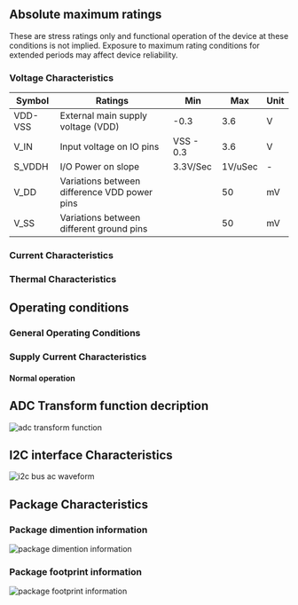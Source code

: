 ## **Absolute maximum ratings**
These are stress ratings only and functional operation of the device at these conditions is not implied. Exposure to maximum rating conditions for extended periods may affect device reliability.

### Voltage Characteristics

|Symbol|Ratings|Min|Max|Unit|
|------|-------|---|---|----|
|VDD-VSS|External main supply voltage (VDD)|-0.3|3.6|V|
|V_IN|Input voltage on IO pins|VSS - 0.3|3.6|V|
|S_VDDH|I/O Power on slope|	3.3V/Sec|1V/uSec|-|
| V_DD|Variations between difference VDD power pins| |50|mV|
|V_SS|Variations between different ground pins| | 50|mV|


### Current Characteristics



### Thermal Characteristics

## Operating conditions
### General Operating Conditions

### Supply Current Characteristics
#### Normal operation

## ADC Transform function decription
![adc transform function](../img/adc_transform_function.jpg)

## I2C interface Characteristics

![i2c bus ac waveform](../img/i2c_bus_ac_waveform.jpg)


## Package Characteristics
### Package dimention information
![package dimention information](../img/package_dimention_information.png)

### Package footprint information
![package footprint information](../img/package_footprint_information.jpg)
